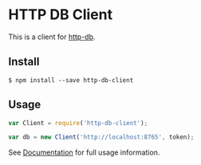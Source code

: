 # HTTP DB Client

This is a client for [http-db](https://github.com/JerrySievert/http-db).

## Install

```
$ npm install --save http-db-client
```

## Usage

```js
var Client = require('http-db-client');

var db = new Client('http://localhost:8765', token);
```

See [Documentation](doc/index.md) for full usage information.
